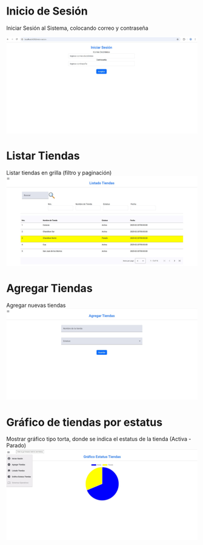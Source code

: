 # Inicio de Sesión
Iniciar Sesión al Sistema, colocando correo y contraseña

![Login](https://github.com/pmbaldac/Angular-Web-API.NET-BD-PostgreSQL/blob/main/Angular/Angular2/ruta/Login.jpg?raw=true)

# Listar Tiendas
Listar tiendas en grilla (filtro y paginación)
![Listado_Tiendas](https://github.com/pmbaldac/Angular-Web-API.NET-BD-PostgreSQL/blob/main/Angular/Angular2/ruta/Listado%20Tiendas.jpg?raw=true)

# Agregar Tiendas
Agregar nuevas tiendas
![Agregar Tiendas](https://github.com/pmbaldac/Angular-Web-API.NET-BD-PostgreSQL/blob/main/Angular/Angular2/ruta/Agregar%20Tiendas.jpg?raw=true)

# Gráfico de tiendas por estatus
Mostrar gráfico tipo torta, donde se indica el estatus de la tienda (Activa - Parado)
![Grafico Tiendas](https://github.com/pmbaldac/Angular-Web-API.NET-BD-PostgreSQL/blob/main/Angular/Angular2/ruta/Grafico%20Tiendas.jpg?raw=true)

